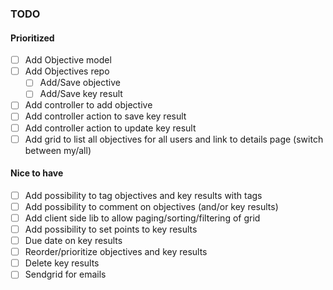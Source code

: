 ﻿### TODO

#### Prioritized
* [ ] Add Objective model
* [ ] Add Objectives repo
  * [ ] Add/Save objective
  * [ ] Add/Save key result
* [ ] Add controller to add objective
* [ ] Add controller action to save key result
* [ ] Add controller action to update key result
* [ ] Add grid to list all objectives for all users and link to details page (switch between my/all)

#### Nice to have
* [ ] Add possibility to tag objectives and key results with tags
* [ ] Add possibility to comment on objectives (and/or key results)
* [ ] Add client side lib to allow paging/sorting/filtering of grid
* [ ] Add possibility to set points to key results
* [ ] Due date on key results
* [ ] Reorder/prioritize objectives and key results
* [ ] Delete key results
* [ ] Sendgrid for emails
